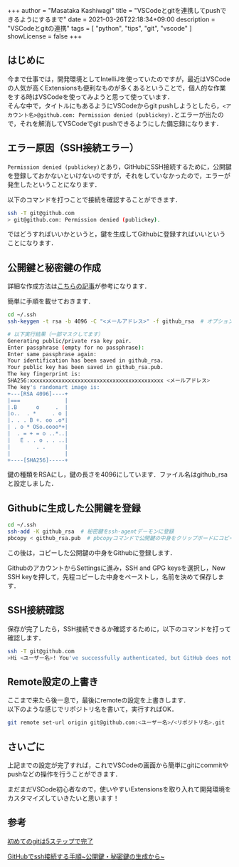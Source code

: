 +++
author = "Masataka Kashiwagi"
title = "VSCodeとgitを連携してpushできるようにするまで"
date = 2021-03-26T22:18:34+09:00
description = "VSCodeとgitの連携"
tags = [
    "python",
    "tips",
    "git",
    "vscode"
]
showLicense = false
+++

## はじめに
今まで仕事では，開発環境としてIntelliJを使っていたのですが，最近はVSCodeの人気が高くExtensionsも便利なものが多くあるということで，個人的な作業をする時はVSCodeを使ってみようと思って使っています．  
そんな中で，タイトルにもあるようにVSCodeからgit pushしようとしたら，`<アカウント名>@github.com: Permission denied (publickey).`とエラーが出たので，それを解消してVSCodeでgit pushできるようにした備忘録になります．

## エラー原因（SSH接続エラー）
`Permission denied (publickey)`とあり，GitHubにSSH接続するために，公開鍵を登録しておかないといけないのですが，それをしていなかったので，エラーが発生したということになります．

以下のコマンドを打つことで接続を確認することができます．
```bash
ssh -T git@github.com
> git@github.com: Permission denied (publickey).
```

ではどうすればいいかというと，鍵を生成してGithubに登録すればいいということになります．

## 公開鍵と秘密鍵の作成
詳細な作成方法は[こちらの記事](https://qiita.com/shizuma/items/2b2f873a0034839e47ce)が参考になります．

簡単に手順を載せておきます．
```bash
cd ~/.ssh
ssh-keygen -t rsa -b 4096 -C "<メールアドレス>" -f github_rsa  # オプションをいくつか設定して，鍵を生成

# 以下実行結果（一部マスクしてます）
Generating public/private rsa key pair.
Enter passphrase (empty for no passphrase):
Enter same passphrase again:
Your identification has been saved in github_rsa.
Your public key has been saved in github_rsa.pub.
The key fingerprint is:
SHA256:xxxxxxxxxxxxxxxxxxxxxxxxxxxxxxxxxxxxxxxxxx <メールアドレス>
The key's randomart image is:
+---[RSA 4096]----+
|===              |
|.B      o     .  |
|o..  . *     . o |
|. . . B +. oo .o*|
| . o * OSo.oooo*+|
|  . = + = o ..*..|
|   E . . o . . ..|
|        . .      |
|                 |
+----[SHA256]-----+
```
鍵の種類をRSAにし，鍵の長さを4096にしています．ファイル名はgithub_rsaと設定しました．

## Githubに生成した公開鍵を登録
```bash
cd ~/.ssh
ssh-add -K github_rsa  # 秘密鍵をssh-agentデーモンに登録
pbcopy < github_rsa.pub  # pbcopyコマンドで公開鍵の中身をクリップボードにコピー
```
この後は，コピーした公開鍵の中身をGithubに登録します．  

GithubのアカウントからSettingsに進み，SSH and GPG keysを選択し，New SSH keyを押して，先程コピーした中身をペーストし，名前を決めて保存します．

## SSH接続確認
保存が完了したら，SSH接続できるか確認するために，以下のコマンドを打って確認します．
```bash
ssh -T git@github.com
>Hi <ユーザー名>! You've successfully authenticated, but GitHub does not provide shell access.
```

## Remote設定の上書き
ここまで来たら後一息で，最後にremoteの設定を上書きします．  
以下のような感じでリポジトリ名を書いて，実行すればOK．
```bash
git remote set-url origin git@github.com:<ユーザー名>/<リポジトリ名>.git
```

## さいごに
上記までの設定が完了すれば，これでVSCodeの画面から簡単にgitにcommitやpushなどの操作を行うことができます．

まだまだVSCode初心者なので，使いやすいExtensionsを取り入れて開発環境をカスタマイズしていきたいと思います！


## 参考
[初めてのgitは5ステップで完了](https://qiita.com/takuyanin/items/c6a097028a837052c90c)

[GitHubでssh接続する手順~公開鍵・秘密鍵の生成から~](https://qiita.com/shizuma/items/2b2f873a0034839e47ce)